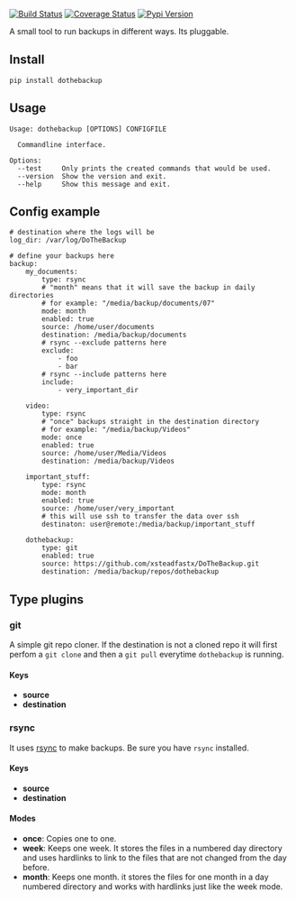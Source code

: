 [![Build Status](https://travis-ci.org/xsteadfastx/DoTheBackup.svg?branch=master)](https://travis-ci.org/xsteadfastx/DoTheBackup)
[![Coverage Status](http://img.shields.io/codecov/c/github/xsteadfastx/DoTheBackup.svg)](https://codecov.io/github/xsteadfastx/DoTheBackup)
[![Pypi Version](https://img.shields.io/pypi/v/dothebackup.svg)](https://pypi.python.org/pypi/dothebackup)

A small tool to run backups in different ways. Its pluggable.

## Install ##

`pip install dothebackup`

## Usage ##

```
Usage: dothebackup [OPTIONS] CONFIGFILE

  Commandline interface.

Options:
  --test     Only prints the created commands that would be used.
  --version  Show the version and exit.
  --help     Show this message and exit.
```

## Config example ##
```
# destination where the logs will be
log_dir: /var/log/DoTheBackup

# define your backups here
backup:
    my_documents:
        type: rsync
        # "month" means that it will save the backup in daily directories
        # for example: "/media/backup/documents/07"
        mode: month
        enabled: true
        source: /home/user/documents
        destination: /media/backup/documents
        # rsync --exclude patterns here
        exclude:
            - foo
            - bar
        # rsync --include patterns here
        include:
            - very_important_dir

    video:
        type: rsync
        # "once" backups straight in the destination directory
        # for example: "/media/backup/Videos"
        mode: once
        enabled: true
        source: /home/user/Media/Videos
        destination: /media/backup/Videos

    important_stuff:
        type: rsync
        mode: month
        enabled: true
        source: /home/user/very_important
        # this will use ssh to transfer the data over ssh
        destinaton: user@remote:/media/backup/important_stuff

    dothebackup:
        type: git
        enabled: true
        source: https://github.com/xsteadfastx/DoTheBackup.git
        destination: /media/backup/repos/dothebackup
```

## Type plugins ##

### git ###
A simple git repo cloner. If the destination is not a cloned repo it will first perfom a `git clone` and then a `git pull` everytime `dothebackup` is running.

#### Keys ####
- **source**
- **destination**

### rsync ###
It uses [rsync](https://rsync.samba.org/) to make backups. Be sure you have `rsync` installed.

#### Keys ####
- **source**
- **destination**

#### Modes ####
- **once**: Copies one to one.
- **week**: Keeps one week. It stores the files in a numbered day directory and uses hardlinks to link to the files that are not changed from the day before.
- **month**: Keeps one month. it stores the files for one month in a day numbered directory and works with hardlinks just like the week mode.
